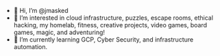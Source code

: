 - 👋 Hi, I’m @jmasked
- 👀 I’m interested in cloud infrastructure, puzzles, escape rooms, ethical hacking, my homelab, fitness, creative projects, video games, board games, magic, and adventuring!
- 🌱 I’m currently learning GCP, Cyber Security, and infrastructure automation.

